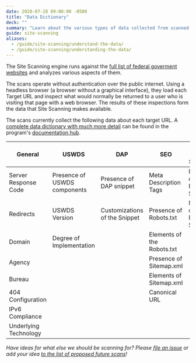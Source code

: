 ```yaml
---
date: 2020-07-28 09:00:00 -0500
title: "Data Dictionary"
deck: ""
summary: "Learn about the various types of data collected from scanned websites."
guide: site-scanning
aliases:
  - /guide/site-scanning/understand-the-data/
  - /guide/site-scanning/understanding-the-data/
---
```


The Site Scanning engine runs against the [full list of federal goverment websites](https://github.com/GSA/federal-website-index) and analyzes various aspects of them.

The scans operate without authentication over the public internet. Using a headless browser (a browser without a graphical interface), they load each Target URL and inspect what would normally be returned to a user who is visiting that page with a web browser. The results of these inspections form the data that Site Scanning makes available.

The scans currently collect the following data about each target URL. A [complete data dictionary with much more detail](https://github.com/GSA/site-scanning-documentation/blob/main/data/Site_Scanning_Data_Dictionary.csv) can be found in the program's [documentation hub](https://github.com/GSA/site-scanning-documentation).

<table class="usa-table usa-table--stacked">
    <thead>
      <tr>
        <th>General</th>
        <th>USWDS</th>
        <th>DAP</th>
        <th>SEO</th>
        <th>Third Party Services</th>
      </tr>
    </thead>
    <tr>
      <td data-label="General">Server Response Code</td>
      <td data-label="USWDS">Presence of USWDS components</td>
      <td data-label="DAP">Presence of DAP snippet</td>
      <td data-label="SEO">Meta Description Tags</td>
      <td data-label="Third Party Services">Presence of Third Party Services</td>
    </tr>
    <tr>
      <td data-label="General">Redirects</td>
      <td data-label="USWDS">USWDS Version</td>
      <td data-label="DAP">Customizations of the Snippet</td>
      <td data-label="SEO">Presence of Robots.txt</td>
      <td data-label="Third Party Services">Number of Third Party Services</td>
    </tr>
    <tr>
      <td data-label="General">Domain</td>
      <td data-label="USWDS">Degree of Implementation</td>
      <td data-label="DAP"></td>
      <td data-label="SEO">Elements of the Robots.txt</td>
      <td data-label="Third Party Services"></td>
    </tr>
    <tr>
      <td data-label="General">Agency</td>
      <td data-label="USWDS"></td>
      <td data-label="DAP"></td>
      <td data-label="SEO">Presence of Sitemap.xml</td>
      <td data-label="Third Party Services"></td>
    </tr>
    <tr>
      <td data-label="General">Bureau</td>
      <td data-label="USWDS"></td>
      <td data-label="DAP"></td>
      <td data-label="SEO">Elements of Sitemap.xml</td>
      <td data-label="Third Party Services"></td>
    </tr>
    <tr>
      <td data-label="General">404 Configuration</td>
      <td data-label="USWDS"></td>
      <td data-label="DAP"></td>
      <td data-label="SEO">Canonical URL</td>
      <td data-label="Third Party Services"></td>
    </tr>
    <tr>
      <td data-label="General">IPv6 Compliance</td>
      <td data-label="USWDS"></td>
      <td data-label="DAP"></td>
      <td data-label="SEO"></td>
      <td data-label="Third Party Services"></td>
    </tr>
    <tr>
      <td data-label="General">Underlying Technology</td>
      <td data-label="USWDS"></td>
      <td data-label="DAP"></td>
      <td data-label="SEO"></td>
      <td data-label="Third Party Services"></td>
    </tr>
</table>

_Have ideas for what else we should be scanning for? Please [file an issue](https://github.com/gsa/site-scanning/issues) or add your idea [to the list of proposed future scans](https://github.com/GSA/site-scanning-documentation/blob/main/pages/candidate-scans.md)!_
